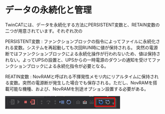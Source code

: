 # データの永続化と管理

TwinCATには、データを永続化する方法にPERSISTENT変数と、RETAIN変数の二つが用意されています。それぞれ次の

PERSISTENT変数
    : ファンクションブロックの指令によってファイルに永続化される変数。システムを再起動しても次回RUN時に値が保持される。
    突然の電源断ではファンクションブロックによる永続化操作が行われないため、値は保持されない。よってUPSの設置と、UPSからの一時電源のダウンの通知を受けてファンクションブロックによる永続化指令が必要となる。

REATIN変数
    : NovRAMと呼ばれる不揮発性メモリ内にリアルタイムに保持される変数。突然の電源断が発生した場合でも保存される。ただし、NovRAMを搭載可能な機種、および、NovRAMを別途オプション設置する必要がある。

![](assets/2023-06-21-22-15-20.png)

